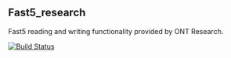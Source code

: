 Fast5_research
--------------

Fast5 reading and writing functionality provided by ONT Research.

[![Build Status](https://travis-ci.org/nanoporetech/fast5_research.svg?branch=master)](https://travis-ci.org/nanoporetech/fast5_research)
